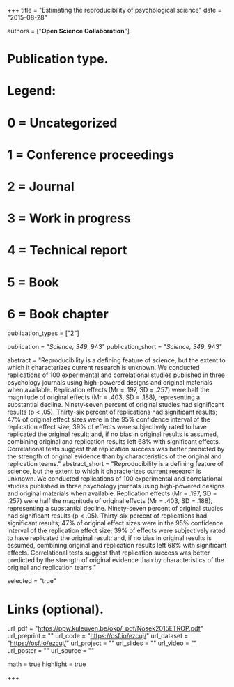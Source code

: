 +++
title = "Estimating the reproducibility of psychological science"
date = "2015-08-28"

authors = ["**Open Science Collaboration**"]

# Publication type.
# Legend:
# 0 = Uncategorized
# 1 = Conference proceedings
# 2 = Journal
# 3 = Work in progress
# 4 = Technical report
# 5 = Book
# 6 = Book chapter
publication_types = ["2"]

publication = "*Science, 349*, 943"
publication_short = "*Science, 349*, 943"

abstract = "Reproducibility is a defining feature of science, but the extent to which it characterizes current research is unknown. We conducted replications of 100 experimental and correlational studies published in three psychology journals using high-powered designs and original materials when available. Replication effects (Mr = .197, SD = .257) were half the magnitude of original effects (Mr = .403, SD = .188), representing a substantial decline. Ninety-seven percent of original studies had significant results (p < .05). Thirty-six percent of replications had significant results; 47% of original effect sizes were in the 95% confidence interval of the replication effect size; 39% of effects were subjectively rated to have replicated the original result; and, if no bias in original results is assumed, combining original and replication results left 68% with significant effects. Correlational tests suggest that replication success was better predicted by the strength of original evidence than by characteristics of the original and replication teams."
abstract_short = "Reproducibility is a defining feature of science, but the extent to which it characterizes current research is unknown. We conducted replications of 100 experimental and correlational studies published in three psychology journals using high-powered designs and original materials when available. Replication effects (Mr = .197, SD = .257) were half the magnitude of original effects (Mr = .403, SD = .188), representing a substantial decline. Ninety-seven percent of original studies had significant results (p < .05). Thirty-six percent of replications had significant results; 47% of original effect sizes were in the 95% confidence interval of the replication effect size; 39% of effects were subjectively rated to have replicated the original result; and, if no bias in original results is assumed, combining original and replication results left 68% with significant effects. Correlational tests suggest that replication success was better predicted by the strength of original evidence than by characteristics of the original and replication teams."

selected = "true"

# Links (optional).
url_pdf = "https://ppw.kuleuven.be/okp/_pdf/Nosek2015ETROP.pdf"
url_preprint = ""
url_code = "https://osf.io/ezcuj/"
url_dataset = "https://osf.io/ezcuj/"
url_project = ""
url_slides = ""
url_video = ""
url_poster = ""
url_source = ""

math = true
highlight = true

+++
